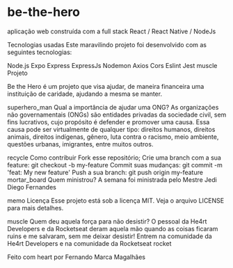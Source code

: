 # be-the-hero
aplicação web construída com a full stack React / React Native / NodeJs

<rocket> Tecnologias usadas
Este maravilindo projeto foi desenvolvido com as seguintes tecnologias:

Node.js
Expo
Express
ExpressJs
Nodemon
Axios
Cors
Eslint
Jest
muscle Projeto

Be the Hero é um projeto que visa ajudar, de maneira financeira uma instituição de caridade, ajudando a mesma se manter.

superhero_man Qual a importância de ajudar uma ONG?
As organizações não governamentais (ONGs) são entidades privadas da sociedade civil, sem fins lucrativos, cujo propósito é defender e promover uma causa. Essa causa pode ser virtualmente de qualquer tipo: direitos humanos, direitos animais, direitos indígenas, gênero, luta contra o racismo, meio ambiente, questões urbanas, imigrantes, entre muitos outros.

recycle Como contribuir
Fork esse repositório;
Crie uma branch com a sua feature: git checkout -b my-feature
Commit suas mudanças: git commit -m 'feat: My new feature'
Push a sua branch: git push origin my-feature
mortar_board Quem ministrou?
A semana foi ministrada pelo Mestre Jedi Diego Fernandes

memo Licença
Esse projeto está sob a licença MIT. Veja o arquivo LICENSE para mais detalhes.

muscle Quem deu aquela força para não desistir?
O pessoal da He4rt Developers e da Rocketseat deram aquela mão quando as coisas ficaram ruins e me salvaram, sem me deixar desistir! Entrem na comunidade da He4rt Developers e na comunidade da Rocketseat rocket

Feito com heart por Fernando Marca Magalhães
